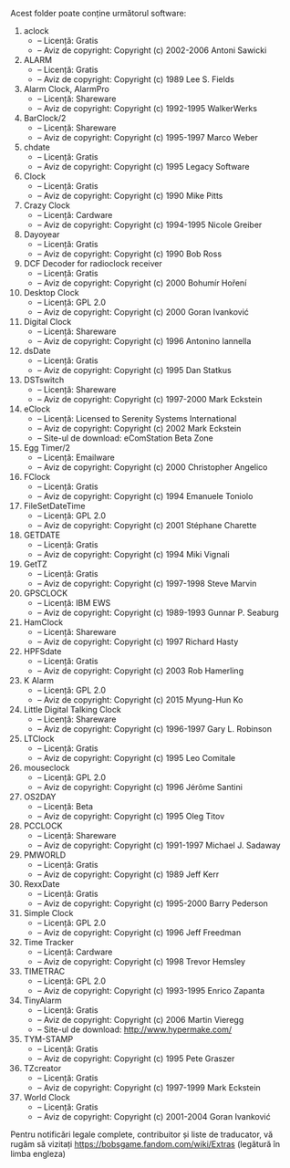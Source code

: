 Acest folder poate conține următorul software:

1. aclock
   - – Licență: Gratis
   - – Aviz de copyright: Copyright (c) 2002-2006 Antoni Sawicki
2. ALARM
   - – Licență: Gratis
   - – Aviz de copyright: Copyright (c) 1989 Lee S. Fields
3. Alarm Clock, AlarmPro
   - – Licență: Shareware
   - – Aviz de copyright: Copyright (c) 1992-1995 WalkerWerks
4. BarClock/2
   - – Licență: Shareware
   - – Aviz de copyright: Copyright (c) 1995-1997 Marco Weber
5. chdate
   - – Licență: Gratis
   - – Aviz de copyright: Copyright (c) 1995 Legacy Software
6. Clock
   - – Licență: Gratis
   - – Aviz de copyright: Copyright (c) 1990 Mike Pitts
7. Crazy Clock
   - – Licență: Cardware
   - – Aviz de copyright: Copyright (c) 1994-1995 Nicole Greiber
8. Dayoyear
   - – Licență: Gratis
   - – Aviz de copyright: Copyright (c) 1990 Bob Ross
9. DCF Decoder for radioclock receiver
   - – Licență: Gratis
   - – Aviz de copyright: Copyright (c) 2000 Bohumír Hoření
10. Desktop Clock
    - – Licență: GPL 2.0
    - – Aviz de copyright: Copyright (c) 2000 Goran Ivanković
11. Digital Clock
    - – Licență: Shareware
    - – Aviz de copyright: Copyright (c) 1996 Antonino Iannella
12. dsDate
    - – Licență: Gratis
    - – Aviz de copyright: Copyright (c) 1995 Dan Statkus
13. DSTswitch
    - – Licență: Shareware
    - – Aviz de copyright: Copyright (c) 1997-2000 Mark Eckstein
14. eClock
    - – Licență: Licensed to Serenity Systems International
    - – Aviz de copyright: Copyright (c) 2002 Mark Eckstein
    - – Site-ul de download: eComStation Beta Zone
15. Egg Timer/2
    - – Licență: Emailware
    - – Aviz de copyright: Copyright (c) 2000 Christopher Angelico
16. FClock
    - – Licență: Gratis
    - – Aviz de copyright: Copyright (c) 1994 Emanuele Toniolo
17. FileSetDateTime
    - – Licență: GPL 2.0
    - – Aviz de copyright: Copyright (c) 2001 Stéphane Charette
18. GETDATE
    - – Licență: Gratis
    - – Aviz de copyright: Copyright (c) 1994 Miki Vignali
19. GetTZ
    - – Licență: Gratis
    - – Aviz de copyright: Copyright (c) 1997-1998 Steve Marvin
20. GPSCLOCK
    - – Licență: IBM EWS
    - – Aviz de copyright: Copyright (c) 1989-1993 Gunnar P. Seaburg
21. HamClock
    - – Licență: Shareware
    - – Aviz de copyright: Copyright (c) 1997 Richard Hasty
22. HPFSdate
    - – Licență: Gratis
    - – Aviz de copyright: Copyright (c) 2003 Rob Hamerling
23. K Alarm
    - – Licență: GPL 2.0
    - – Aviz de copyright: Copyright (c) 2015 Myung-Hun Ko
24. Little Digital Talking Clock
    - – Licență: Shareware
    - – Aviz de copyright: Copyright (c) 1996-1997 Gary L. Robinson
25. LTClock
    - – Licență: Gratis
    - – Aviz de copyright: Copyright (c) 1995 Leo Comitale
26. mouseclock
    - – Licență: GPL 2.0
    - – Aviz de copyright: Copyright (c) 1996 Jérôme Santini
27. OS2DAY
    - – Licență: Beta
    - – Aviz de copyright: Copyright (c) 1995 Oleg Titov
28. PCCLOCK
    - – Licență: Shareware
    - – Aviz de copyright: Copyright (c) 1991-1997 Michael J. Sadaway
29. PMWORLD
    - – Licență: Gratis
    - – Aviz de copyright: Copyright (c) 1989 Jeff Kerr
30. RexxDate
    - – Licență: Gratis
    - – Aviz de copyright: Copyright (c) 1995-2000 Barry Pederson
31. Simple Clock
    - – Licență: GPL 2.0
    - – Aviz de copyright: Copyright (c) 1996 Jeff Freedman
32. Time Tracker
    - – Licență: Cardware
    - – Aviz de copyright: Copyright (c) 1998 Trevor Hemsley
33. TIMETRAC
    - – Licență: GPL 2.0
    - – Aviz de copyright: Copyright (c) 1993-1995 Enrico Zapanta
34. TinyAlarm
    - – Licență: Gratis
    - – Aviz de copyright: Copyright (c) 2006 Martin Vieregg
    - – Site-ul de download: http://www.hypermake.com/
35. TYM-STAMP
    - – Licență: Gratis
    - – Aviz de copyright: Copyright (c) 1995 Pete Graszer
36. TZcreator
    - – Licență: Gratis
    - – Aviz de copyright: Copyright (c) 1997-1999 Mark Eckstein
37. World Clock
    - – Licență: Gratis
    - – Aviz de copyright: Copyright (c) 2001-2004 Goran Ivanković

Pentru notificări legale complete, contribuitor și liste de traducator, vă rugăm să vizitați https://bobsgame.fandom.com/wiki/Extras (legătură în limba engleza)

